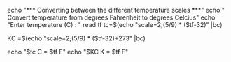

echo "*** Converting between the different temperature scales ***"
echo " Convert temperature from degrees Fahrenheit to degrees Celcius" 
echo "Enter temperature (C) : " read tf 
tc=$(echo "scale=2;(5/9) * ($tf-32)" |bc) 

KC =$(echo "scale=2;(5/9) * ($tf-32)+273" |bc)

echo "$tc C = $tf F"
echo "$KC K = $tf F"


